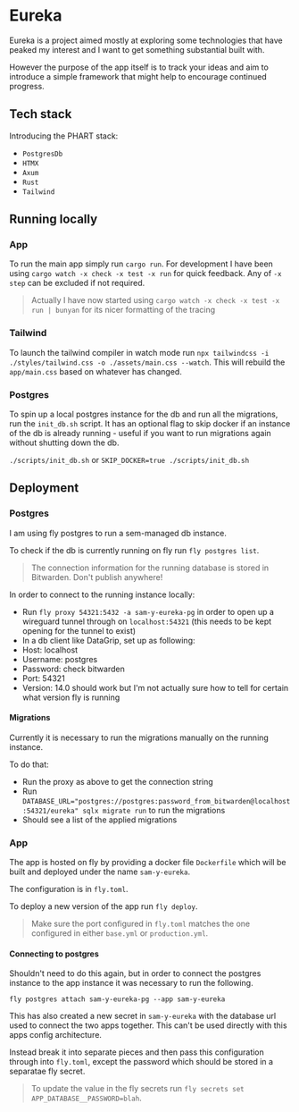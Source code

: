 # Eureka

Eureka is a project aimed mostly at exploring some technologies that have peaked my interest and I want to get something substantial built with.

However the purpose of the app itself is to track your ideas and aim to introduce a simple framework that might help to encourage continued progress.

## Tech stack

Introducing the PHART stack:
- `PostgresDb`
- `HTMX`
- `Axum`
- `Rust`
- `Tailwind`

## Running locally

### App

To run the main app simply run `cargo run`. For development I have been using `cargo watch -x check -x test -x run` for quick feedback. Any of `-x step` can be excluded if not required.

> Actually I have now started using `cargo watch -x check -x test -x run | bunyan` for its nicer formatting of the tracing

### Tailwind

To launch the tailwind compiler in watch mode run `npx tailwindcss -i ./styles/tailwind.css -o ./assets/main.css --watch`. This will rebuild the `app/main.css` based on whatever has changed.

### Postgres

To spin up a local postgres instance for the db and run all the migrations, run the `init_db.sh` script. It has an optional flag to skip docker if an instance of the db is already running - useful if you want to run migrations again without shutting down the db.

`./scripts/init_db.sh` or `SKIP_DOCKER=true ./scripts/init_db.sh`

## Deployment

### Postgres

I am using fly postgres to run a sem-managed db instance.

To check if the db is currently running on fly run `fly postgres list`.

> The connection information for the running database is stored in Bitwarden. Don't publish anywhere!

In order to connect to the running instance locally:
- Run `fly proxy 54321:5432 -a sam-y-eureka-pg` in order to open up a wireguard tunnel through on `localhost:54321` (this needs to be kept opening for the tunnel to exist)
- In a db client like DataGrip, set up as following:
- Host: localhost
- Username: postgres
- Password: check bitwarden
- Port: 54321
- Version: 14.0 should work but I'm not actually sure how to tell for certain what version fly is running

#### Migrations

Currently it is necessary to run the migrations manually on the running instance.

To do that:
- Run the proxy as above to get the connection string
- Run `DATABASE_URL="postgres://postgres:password_from_bitwarden@localhost:54321/eureka" sqlx migrate run` to run the migrations
- Should see a list of the applied migrations

### App

The app is hosted on fly by providing a docker file `Dockerfile` which will be built and deployed under the name `sam-y-eureka`.

The configuration is in `fly.toml`.

To deploy a new version of the app run `fly deploy`.

> Make sure the port configured in `fly.toml` matches the one configured in either `base.yml` or `production.yml`.

#### Connecting to postgres

Shouldn't need to do this again, but in order to connect the postgres instance to the app instance it was necessary to run the following.

`fly postgres attach sam-y-eureka-pg --app sam-y-eureka`

This has also created a new secret in `sam-y-eureka` with the database url used to connect the two apps together. This can't be used directly with this apps config architecture.

Instead break it into separate pieces and then pass this configuration through into `fly.toml`, except the password which should be stored in a separatae fly secret.

> To update the value in the fly secrets run `fly secrets set APP_DATABASE__PASSWORD=blah`.
